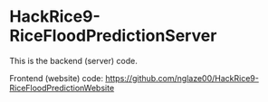 # HackRice9-RiceFloodPredictionServer
This is the backend (server) code.

Frontend (website) code: https://github.com/nglaze00/HackRice9-RiceFloodPredictionWebsite
